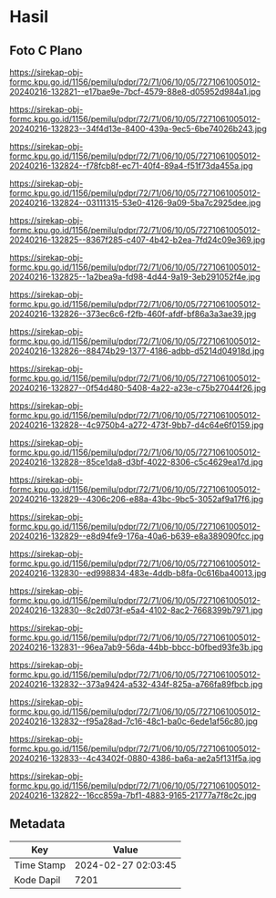 # Hasil

## Foto C Plano

https://sirekap-obj-formc.kpu.go.id/1156/pemilu/pdpr/72/71/06/10/05/7271061005012-20240216-132821--e17bae9e-7bcf-4579-88e8-d05952d984a1.jpg

https://sirekap-obj-formc.kpu.go.id/1156/pemilu/pdpr/72/71/06/10/05/7271061005012-20240216-132823--34f4d13e-8400-439a-9ec5-6be74026b243.jpg

https://sirekap-obj-formc.kpu.go.id/1156/pemilu/pdpr/72/71/06/10/05/7271061005012-20240216-132824--f78fcb8f-ec71-40f4-89a4-f51f73da455a.jpg

https://sirekap-obj-formc.kpu.go.id/1156/pemilu/pdpr/72/71/06/10/05/7271061005012-20240216-132824--03111315-53e0-4126-9a09-5ba7c2925dee.jpg

https://sirekap-obj-formc.kpu.go.id/1156/pemilu/pdpr/72/71/06/10/05/7271061005012-20240216-132825--8367f285-c407-4b42-b2ea-7fd24c09e369.jpg

https://sirekap-obj-formc.kpu.go.id/1156/pemilu/pdpr/72/71/06/10/05/7271061005012-20240216-132825--1a2bea9a-fd98-4d44-9a19-3eb291052f4e.jpg

https://sirekap-obj-formc.kpu.go.id/1156/pemilu/pdpr/72/71/06/10/05/7271061005012-20240216-132826--373ec6c6-f2fb-460f-afdf-bf86a3a3ae39.jpg

https://sirekap-obj-formc.kpu.go.id/1156/pemilu/pdpr/72/71/06/10/05/7271061005012-20240216-132826--88474b29-1377-4186-adbb-d5214d04918d.jpg

https://sirekap-obj-formc.kpu.go.id/1156/pemilu/pdpr/72/71/06/10/05/7271061005012-20240216-132827--0f54d480-5408-4a22-a23e-c75b27044f26.jpg

https://sirekap-obj-formc.kpu.go.id/1156/pemilu/pdpr/72/71/06/10/05/7271061005012-20240216-132828--4c9750b4-a272-473f-9bb7-d4c64e6f0159.jpg

https://sirekap-obj-formc.kpu.go.id/1156/pemilu/pdpr/72/71/06/10/05/7271061005012-20240216-132828--85ce1da8-d3bf-4022-8306-c5c4629ea17d.jpg

https://sirekap-obj-formc.kpu.go.id/1156/pemilu/pdpr/72/71/06/10/05/7271061005012-20240216-132829--4306c206-e88a-43bc-9bc5-3052af9a17f6.jpg

https://sirekap-obj-formc.kpu.go.id/1156/pemilu/pdpr/72/71/06/10/05/7271061005012-20240216-132829--e8d94fe9-176a-40a6-b639-e8a389090fcc.jpg

https://sirekap-obj-formc.kpu.go.id/1156/pemilu/pdpr/72/71/06/10/05/7271061005012-20240216-132830--ed998834-483e-4ddb-b8fa-0c616ba40013.jpg

https://sirekap-obj-formc.kpu.go.id/1156/pemilu/pdpr/72/71/06/10/05/7271061005012-20240216-132830--8c2d073f-e5a4-4102-8ac2-7668399b7971.jpg

https://sirekap-obj-formc.kpu.go.id/1156/pemilu/pdpr/72/71/06/10/05/7271061005012-20240216-132831--96ea7ab9-56da-44bb-bbcc-b0fbed93fe3b.jpg

https://sirekap-obj-formc.kpu.go.id/1156/pemilu/pdpr/72/71/06/10/05/7271061005012-20240216-132832--373a9424-a532-434f-825a-a766fa89fbcb.jpg

https://sirekap-obj-formc.kpu.go.id/1156/pemilu/pdpr/72/71/06/10/05/7271061005012-20240216-132832--f95a28ad-7c16-48c1-ba0c-6ede1af56c80.jpg

https://sirekap-obj-formc.kpu.go.id/1156/pemilu/pdpr/72/71/06/10/05/7271061005012-20240216-132833--4c43402f-0880-4386-ba6a-ae2a5f131f5a.jpg

https://sirekap-obj-formc.kpu.go.id/1156/pemilu/pdpr/72/71/06/10/05/7271061005012-20240216-132822--16cc859a-7bf1-4883-9165-21777a7f8c2c.jpg


## Metadata

| Key        | Value               |
| ---------- | ------------------- |
| Time Stamp | 2024-02-27 02:03:45 |
| Kode Dapil | 7201                |



